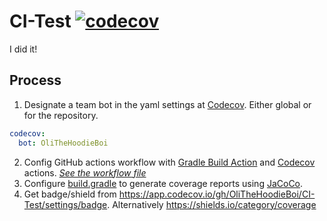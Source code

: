 # CI-Test [![codecov](https://codecov.io/gh/OliTheHoodieBoi/CI-Test/branch/main/graph/badge.svg?token=95YZXW0XSY)](https://codecov.io/gh/OliTheHoodieBoi/CI-Test)
I did it!
## Process
1. Designate a team bot in the yaml settings at [Codecov](https://codecov.io). Either global or for the repository.
```yml
codecov:
  bot: OliTheHoodieBoi
```
2. Config GitHub actions workflow with [Gradle Build Action](https://github.com/marketplace/actions/gradle-build-action) and [Codecov](https://github.com/marketplace/actions/codecov) actions. *[See the workflow file](.github/workflows/gradle.yml)*
3. Configure [build.gradle](build.gradle) to generate coverage reports using [JaCoCo](https://docs.gradle.org/current/userguide/jacoco_plugin.html).
4. Get badge/shield from https://app.codecov.io/gh/OliTheHoodieBoi/CI-Test/settings/badge. Alternatively https://shields.io/category/coverage
